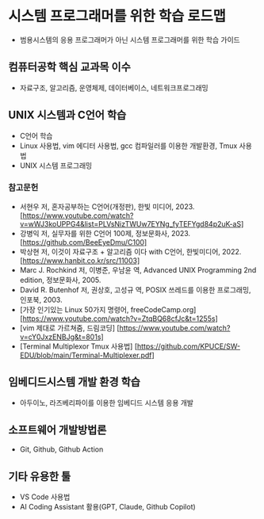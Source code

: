 # 시스템 프로그래머를 위한 학습 로드맵

 * 범용시스템의 응용 프로그래머가 아닌 시스템 프로그래머를 위한 학습 가이드

## 컴퓨터공학 핵심 교과목 이수
  * 자료구조, 알고리즘, 운영체제, 데이터베이스, 네트워크프로그래밍
    
## UNIX 시스템과 C언어 학습
  * C언어 학습
  * Linux 사용법, vim 에디터 사용법, gcc 컴파일러를 이용한 개발환경, Tmux 사용법
  * UNIX 시스템 프로그래밍 

### 참고문헌
 * 서현우 저, 혼자공부하는 C언어(개정판), 한빛 미디어, 2023. [https://www.youtube.com/watch?v=wWJ3koUPPG4&list=PLVsNizTWUw7EYNg_fyTEFYgd84p2uK-aS]
 * 강병익 저, 실무자를 위한 C언어 100제, 정보문화사, 2023.[https://github.com/BeeEyeDmu/C100]
 * 박상현 저, 이것이 자료구조 + 알고리즘 이다 with C언어, 한빛미디어, 2022. [https://www.hanbit.co.kr/src/11003]
 * Marc J. Rochkind 저, 이병준, 우남윤 역, Advanced UNIX Programming 2nd edition, 정보문화사, 2005.
 * David R. Butenhof 저, 권상호, 고성규 역, POSIX 쓰레드를 이용한 프로그래밍, 인포북, 2003.
 * [가장 인기있는 Linux 50가지 명령어, freeCodeCamp.org] [https://www.youtube.com/watch?v=ZtqBQ68cfJc&t=1255s]
 * [vim 제대로 가르쳐줌, 드림코딩] [https://www.youtube.com/watch?v=cY0JxzENBJg&t=801s]
 * [Terminal Multiplexor Tmux 사용법] [https://github.com/KPUCE/SW-EDU/blob/main/Terminal-Multiplexer.pdf]

## 임베디드시스템 개발 환경 학습
  * 아두이노, 라즈베리파이를 이용한 임베디드 시스템 응용 개발

## 소프트웨어 개발방법론
  * Git, Github, Github Action

## 기타 유용한 툴
  * VS Code 사용법
  * AI Coding Assistant 활용(GPT, Claude, Github Copilot)
